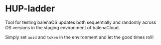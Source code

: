 # HUP-ladder

Tool for testing balenaOS updates both sequentially and randomly across OS versions in the staging environment of
balenaCloud.

Simply set `uuid` and `token` in the environment and let the good times roll!
